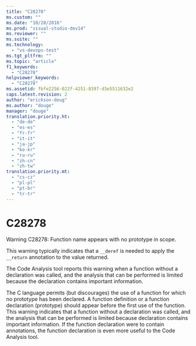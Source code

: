 ```yaml
---
title: "C28278"
ms.custom: ""
ms.date: "10/28/2016"
ms.prod: "visual-studio-dev14"
ms.reviewer: ""
ms.suite: ""
ms.technology: 
  - "vs-devops-test"
ms.tgt_pltfrm: ""
ms.topic: "article"
f1_keywords: 
  - "C28278"
helpviewer_keywords: 
  - "C28278"
ms.assetid: fbfe2256-022f-4251-8397-d3e5511632e2
caps.latest.revision: 2
author: "erickson-doug"
ms.author: "douge"
manager: "douge"
translation.priority.ht: 
  - "de-de"
  - "es-es"
  - "fr-fr"
  - "it-it"
  - "ja-jp"
  - "ko-kr"
  - "ru-ru"
  - "zh-cn"
  - "zh-tw"
translation.priority.mt: 
  - "cs-cz"
  - "pl-pl"
  - "pt-br"
  - "tr-tr"
---
```

# C28278
Warning C28278: Function name appears with no prototype in scope.  
  
 This warning typically indicates that a `__deref` is needed to apply the `__return` annotation to the value returned.  
  
 The Code Analysis tool reports this warning when a function without a declaration was called, and the analysis that can be performed is limited because the declaration contains important information.  
  
 The C language permits (but discourages) the use of a function for which no prototype has been declared. A function definition or a function declaration (prototype) should appear before the first use of the function. This warning indicates that a function without a declaration was called, and the analysis that can be performed is limited because declaration contains important information. If the function declaration were to contain annotations, the function declaration is even more useful to the Code Analysis tool.